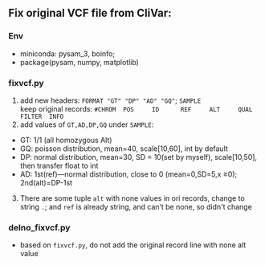 
## Fix original VCF file from CliVar:
### Env
 - miniconda: pysam_3, boinfo;  
 - package(pysam, numpy, matplotlib)

### fixvcf.py
1. add new headers: `FORMAT "GT" "DP" "AD" "GQ"`; `SAMPLE`  
   keep original records: `#CHROM  POS     ID      REF     ALT     QUAL    FILTER  INFO `
2. add values of `GT,AD,DP,GQ` under `SAMPLE`: 
  - GT: 1/1    (all homozygous Alt)
  - GQ: poisson distribution, mean=40, scale[10,60], int by default
  - DP: normal distribution, mean=30, SD = 10(set by myself), scale[10,50], then transfer float to int
  - AD: 1st(ref)—normal distribution, close to 0 (mean=0,SD=5,x ≥0); 2nd(alt)=DP-1st
3. There are some tuple `alt` with none values in ori records, change to string `.`; and `ref` is already string, and can’t be      none, so didn't change

### delno_fixvcf.py
  - based on `fixvcf.py`, do not add the original record line with none alt value


   





